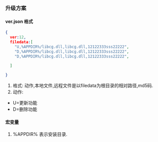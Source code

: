 ### 升级方案

#### ver.json 格式

```json
{
  ver:12,
  filedata:[
    "U,%APPDIR%/libcg.dll,libcg.dll,12122333sss22222",
    "D,%APPDIR%/libcg.dll,libcg.dll,12122333sss22222",  
    "D,%APPDIR%/libcg.dll,libcg.dll,12122333sss22222",
 
  ]

}

```
1. 格式:  动作,本地文件,远程文件是以filedata为根目录的相对路径,md5码.
2. 动作:
- U=更新功能
- D=删除功能
 

#### 宏变量
1. %APPDIR% 表示安装目录.

